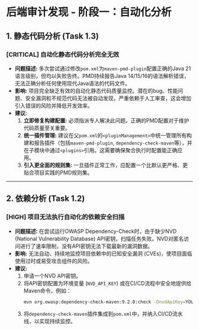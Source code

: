 # 后端审计发现 - 阶段一：自动化分析

## 1. 静态代码分析 (Task 1.3)

### [CRITICAL] 自动化静态代码分析完全无效

- **问题描述:** 多次尝试通过修改`pom.xml`为`maven-pmd-plugin`配置正确的Java 21语言级别，但均以失败告终。PMD持续报告Java 14/15/16的语法解析错误，无法正确分析任何使用现代Java语法的代码文件。
- **影响:** 项目完全缺乏有效的自动化静态代码质量监控。潜在的bug、性能问题、安全漏洞和不规范代码无法被自动发现，严重依赖于人工审查，这会增加引入错误的风险并降低开发效率。
- **建议:**
  1. **立即修复构建配置:** 必须指派专人解决此问题。正确的PMD配置对于维护代码质量至关重要。
  2. **统一插件管理:** 建议在父`pom.xml`的`<pluginManagement>`中统一管理所有构建和报告插件（包括`maven-pmd-plugin`, `dependency-check-maven`等），并在子模块中通过`<plugins>`引用。这需要确保聚合执行时配置能正确应用。
  3. **引入更全面的规则集:** 一旦插件正常工作，应配置一个比默认更严格、更贴合项目实践的PMD规则集。

---

## 2. 依赖分析 (Task 1.2)

### [HIGH] 项目无法执行自动化的依赖安全扫描

- **问题描述:** 在尝试运行OWASP Dependency-Check时，由于缺少NVD (National Vulnerability Database) API密钥，扫描任务失败。NVD对匿名访问进行了速率限制，没有API密钥无法下载最新的漏洞数据。
- **影响:** 无法自动、持续地监控项目依赖中的已知安全漏洞 (CVEs)，使项目面临使用过时或易受攻击组件的风险。
- **建议:**
  1. 申请一个NVD API密钥。
  2. 将API密钥配置为环境变量 (`NVD_API_KEY`) 或在CI/CD流程中安全地提供给Maven命令，例如：
     ```bash
     mvn org.owasp:dependency-check-maven:9.2.0:check -DnvdApiKey=YOUR_API_KEY_HERE
     ```
  3. 将`dependency-check-maven`插件集成到`pom.xml`中，并纳入CI/CD流水线，以实现持续监控。
